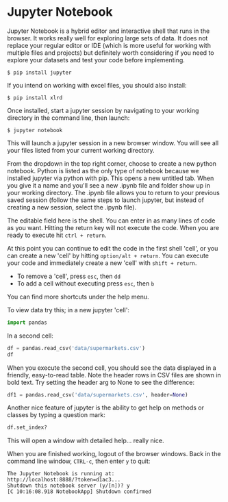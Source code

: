 # Jupyter Notebook


Jupyter Notebook is a hybrid editor and interactive shell that runs in the browser. It works really well for exploring large sets of data. It does not replace your regular editor or IDE (which is more useful for working with multiple files and projects) but definitely worth considering if you need to explore your datasets and test your code before implementing.

```
$ pip install jupyter
```

If you intend on working with excel files, you should also install:

```
$ pip install xlrd
```

Once installed, start a jupyter session by navigating to your working directory in the command line, then launch:

```
$ jupyter notebook
```

This will launch a jupyter session in a new browser window. You will see all your files listed from your current working directory.

From the dropdown in the top right corner, choose to create a new python notebook. Python is listed as the only type of notebook because we installed jupyter via python with pip. This opens a new untitled tab. When you give it a name and you'll see a new .ipynb file and folder show up in your working directory. The .ipynb file allows you to return to your previous saved session (follow the same steps to launch jupyter, but instead of creating a new session, select the .ipynb file).

The editable field here is the shell. You can enter in as many lines of code as you want. Hitting the return key will not execute the code. When you are ready to execute hit `ctrl + return`.

At this point you can continue to edit the code in the first shell 'cell', or you can create a new 'cell' by hitting `option/alt + return`. You can execute your code and immediately create a new 'cell' with `shift + return`.

- To remove a 'cell', press `esc`, then `dd`
- To add a cell without executing press `esc`, then `b`

You can find more shortcuts under the help menu.

To view data try this; in a new jupyter 'cell':
```python
import pandas
```

In a second cell:
```python
df = pandas.read_csv('data/supermarkets.csv')
df
```

When you execute the second cell, you should see the data displayed in a friendly, easy-to-read table. Note the header rows in CSV files are shown in bold text. Try setting the header arg to None to see the difference:

```python
df1 = pandas.read_csv('data/supermarkets.csv', header=None)
```

Another nice feature of jupyter is the ability to get help on methods or classes by typing a question mark:
```python
df.set_index?
```

This will open a window with detailed help... really nice.

When you are finished working, logout of the browser windows. Back in the command line window, `CTRL-c`, then enter `y` to quit:
```
The Jupyter Notebook is running at:
http://localhost:8888/?token=d1ac3...
Shutdown this notebook server (y/[n])? y
[C 10:16:08.918 NotebookApp] Shutdown confirmed
```
